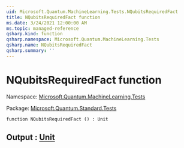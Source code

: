 ```yaml
---
uid: Microsoft.Quantum.MachineLearning.Tests.NQubitsRequiredFact
title: NQubitsRequiredFact function
ms.date: 3/24/2021 12:00:00 AM
ms.topic: managed-reference
qsharp.kind: function
qsharp.namespace: Microsoft.Quantum.MachineLearning.Tests
qsharp.name: NQubitsRequiredFact
qsharp.summary: ''
---
```


# NQubitsRequiredFact function

Namespace: [Microsoft.Quantum.MachineLearning.Tests](xref:Microsoft.Quantum.MachineLearning.Tests)

Package: [Microsoft.Quantum.Standard.Tests](https://nuget.org/packages/Microsoft.Quantum.Standard.Tests)




```qsharp
function NQubitsRequiredFact () : Unit
```


## Output : [Unit](xref:microsoft.quantum.lang-ref.unit)

